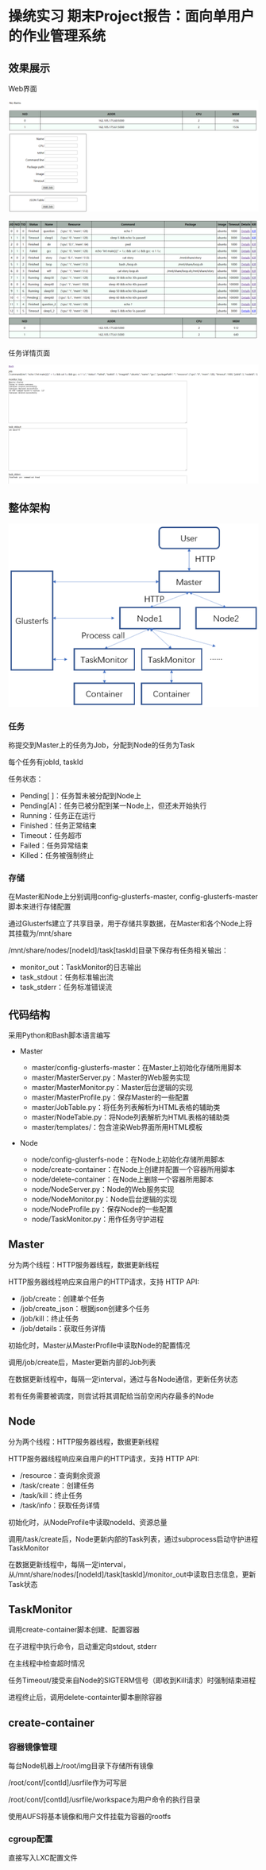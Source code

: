 # 操统实习 期末Project报告：面向单用户的作业管理系统

## 效果展示

Web界面

![](https://github.com/cabbby/osprac/blob/master/hw6/pics/ui1.png)

![](https://github.com/cabbby/osprac/blob/master/hw6/pics/ui2.png)

任务详情页面

![](https://github.com/cabbby/osprac/blob/master/hw6/pics/details.png)

## 整体架构

![](https://github.com/cabbby/osprac/blob/master/hw6/pics/structure.png)

### 任务

称提交到Master上的任务为Job，分配到Node的任务为Task

每个任务有jobId, taskId

任务状态：

* Pending[ ]：任务暂未被分配到Node上
* Pending[A]：任务已被分配到某一Node上，但还未开始执行
* Running：任务正在运行
* Finished：任务正常结束
* Timeout：任务超市
* Failed：任务异常结束
* Killed：任务被强制终止

### 存储

在Master和Node上分别调用config-glusterfs-master, config-glusterfs-master脚本来进行存储配置

通过Glusterfs建立了共享目录，用于存储共享数据，在Master和各个Node上将其挂载为/mnt/share

/mnt/share/nodes/[nodeId]/task[taskId]目录下保存有任务相关输出：
* monitor_out：TaskMonitor的日志输出
* task_stdout：任务标准输出流
* task_stderr：任务标准错误流

## 代码结构

采用Python和Bash脚本语言编写

- Master
    * master/config-glusterfs-master：在Master上初始化存储所用脚本
    * master/MasterServer.py：Master的Web服务实现
    * master/MasterMonitor.py：Master后台逻辑的实现
    * master/MasterProfile.py：保存Master的一些配置
    * master/JobTable.py：将任务列表解析为HTML表格的辅助类
    * master/NodeTable.py：将Node列表解析为HTML表格的辅助类
    * master/templates/：包含渲染Web界面所用HTML模板

- Node
    * node/config-glusterfs-node：在Node上初始化存储所用脚本
    * node/create-container：在Node上创建并配置一个容器所用脚本
    * node/delete-container：在Node上删除一个容器所用脚本
    * node/NodeServer.py：Node的Web服务实现
    * node/NodeMonitor.py：Node后台逻辑的实现
    * node/NodeProfile.py：保存Node的一些配置
    * node/TaskMonitor.py：用作任务守护进程

## Master

分为两个线程：HTTP服务器线程，数据更新线程

HTTP服务器线程响应来自用户的HTTP请求，支持 HTTP API:

* /job/create：创建单个任务
* /job/create_json：根据json创建多个任务
* /job/kill：终止任务
* /job/details：获取任务详情

初始化时，Master从MasterProfile中读取Node的配置情况

调用/job/create后，Master更新内部的Job列表

在数据更新线程中，每隔一定interval，通过与各Node通信，更新任务状态

若有任务需要被调度，则尝试将其调配给当前空闲内存最多的Node


## Node

分为两个线程：HTTP服务器线程，数据更新线程

HTTP服务器线程响应来自用户的HTTP请求，支持 HTTP API:

* /resource：查询剩余资源
* /task/create：创建任务
* /task/kill：终止任务
* /task/info：获取任务详情

初始化时，从NodeProfile中读取nodeId、资源总量

调用/task/create后，Node更新内部的Task列表，通过subprocess启动守护进程TaskMonitor

在数据更新线程中，每隔一定interval，从/mnt/share/nodes/[nodeId]/task[taskId]/monitor_out中读取日志信息，更新Task状态


## TaskMonitor

调用create-container脚本创建、配置容器

在子进程中执行命令，启动重定向stdout, stderr

在主线程中检查超时情况

任务Timeout/接受来自Node的SIGTERM信号（即收到Kill请求）时强制结束进程

进程终止后，调用delete-containter脚本删除容器


## create-container

### 容器镜像管理

每台Node机器上/root/img目录下存储所有镜像

/root/cont/[contId]/usrfile作为可写层

/root/cont/[contId]/usrfile/workspace为用户命令的执行目录

使用AUFS将基本镜像和用户文件挂载为容器的rootfs

### cgroup配置

直接写入LXC配置文件